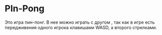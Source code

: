 # PIn-Pong
Это игра пин-понг. В нее можно играть с другом , так как в игре есть передживения одного игрока клавишами WASD, а второго стрелками.  
